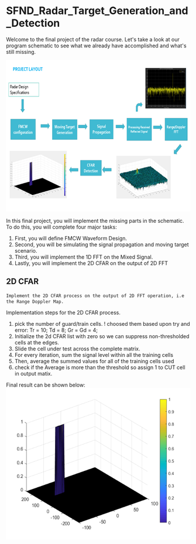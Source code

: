 # SFND_Radar_Target_Generation_and_Detection

Welcome to the final project of the radar course. Let's take a look at our program schematic to see what we already have accomplished and what's still missing.

<img src="images/project_layout.png" width="779" height="414" />

In this final project, you will implement the missing parts in the schematic. To do this, you will complete four major tasks: 
1. First, you will define FMCW Waveform Design.
2. Second, you will be simulating the signal propagation and moving target scenario. 
3. Third, you will implement the 1D FFT on the Mixed Signal.
4. Lastly, you will implement the 2D CFAR on the output of 2D FFT

2D CFAR
-------
```
Implement the 2D CFAR process on the output of 2D FFT operation, i.e the Range Doppler Map.
```
Implementation steps for the 2D CFAR process.
1.  pick the number of guard/train cells. ! choosed them based upon try and error:
    Tr = 10;
    Td = 8;
    Gr = Gd = 4;
2. Initialize the 2d CFAR list with zero so we can suppress non-thresholded cells at the edges.
3. Slide the cell under test across the complete matrix.
4. For every iteration, sum the signal level within all the training cells
5. Then, average the summed values for all of the training cells used
6. check if the Average is more than the threshold so assign 1 to CUT cell in output matix.

Final result can be shown below:
<img src="images/output.png" width="779" height="414" />
